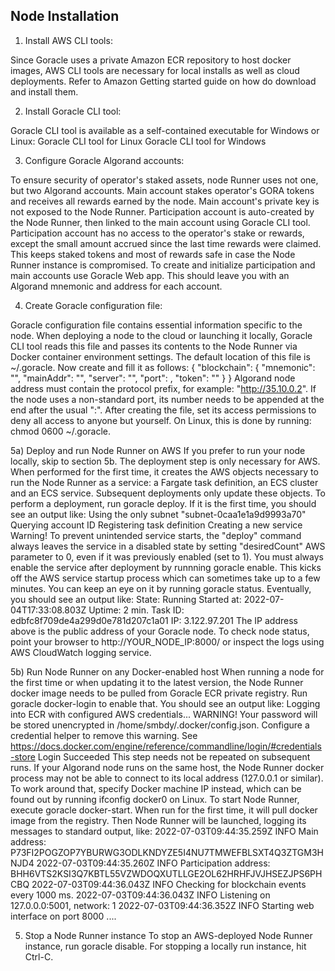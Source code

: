 ## Node Installation

1) Install AWS CLI tools:

Since Goracle uses a private Amazon ECR repository to host docker images, AWS CLI tools are necessary for local installs as well as cloud deployments. Refer to Amazon Getting started guide on how do download and install them.

2) Install Goracle CLI tool:
   
Goracle CLI tool is available as a self-contained executable for Windows or Linux:
Goracle CLI tool for Linux
Goracle CLI tool for Windows

3) Configure Goracle Algorand accounts:
   
To ensure security of operator's staked assets, node Runner uses not one, but two Algorand accounts. Main account stakes operator's GORA tokens and receives all rewards earned by the node. Main account's private key is not exposed to the Node Runner. Participation account is auto-created by the Node Runner, then linked to the main account using Goracle CLI tool. Participation account has no access to the operator's stake or rewards, except the small amount accrued since the last time rewards were claimed. This keeps staked tokens and most of rewards safe in case the Node Runner instance is compromised.
To create and initialize participation and main accounts use Goracle Web app. This should leave you with an Algorand mnemonic and address for each account.

4) Create Goracle configuration file:
   
Goracle configuration file contains essential information specific to the node. When deploying a node to the cloud or launching it locally, Goracle CLI tool reads this file and passes its contents to the Node Runner via Docker container environment settings. The default location of this file is ~/.goracle. Now create and fill it as follows:
{
  "blockchain": {
    "mnemonic": "<Algorand mnemonic for your participation account>",
    "mainAddr": "<Algorand address of your main account>",
    "server": "<your Algorand node address>",
    "port": <your Algorand node port>,
    "token": "<your Algorand node access token>"
  }
}
Algorand node address must contain the protocol prefix, for example: "http://35.10.0.2". If the node uses a non-standard port, its number needs to be appended at the end after the usual ":".
After creating the file, set its access permissions to deny all access to anyone but yourself. On Linux, this is done by running: chmod 0600 ~/.goracle.

5a) Deploy and run Node Runner on AWS
If you prefer to run your node locally, skip to section 5b.
The deployment step is only necessary for AWS. When performed for the first time, it creates the AWS objects necessary to run the Node Runner as a service: a Fargate task definition, an ECS cluster and an ECS service. Subsequent deployments only update these objects.
To perform a deployment, run goracle deploy. If it is the first time, you should see an output like:
Using the only subnet "subnet-0caa1e1a9d9993a70"
Querying account ID
Registering task definition
Creating a new service
Warning! To prevent unintended service starts, the "deploy" command always leaves the service in a disabled state by setting "desiredCount" AWS parameter to 0, even if it was previously enabled (set to 1).
You must always enable the service after deployment by runnning goracle enable. This kicks off the AWS service startup process which can sometimes take up to a few minutes. You can keep an eye on it by running goracle status. Eventually, you should see an output like:
State: Running
Started at: 2022-07-04T17:33:08.803Z
Uptime: 2 min.
Task ID: edbfc8f709de4a299d0e781d207c1a01
IP: 3.122.97.201
The IP address above is the public address of your Goracle node. To check node status, point your browser to http://YOUR_NODE_IP:8000/ or inspect the logs using AWS CloudWatch logging service.

5b) Run Node Runner on any Docker-enabled host
When running a node for the first time or when updating it to the latest version, the Node Runner docker image needs to be pulled from Goracle ECR private registry. Run goracle docker-login to enable that. You should see an output like:
Logging into ECR with configured AWS credentials...
WARNING! Your password will be stored unencrypted in /home/smbdy/.docker/config.json.
Configure a credential helper to remove this warning. See
https://docs.docker.com/engine/reference/commandline/login/#credentials-store
Login Succeeded
This step needs not be repeated on subsequent runs.
If your Algorand node runs on the same host, the Node Runner docker process may not be able to connect to its local address (127.0.0.1 or similar). To work around that, specify Docker machine IP instead, which can be found out by running ifconfig docker0 on Linux.
To start Node Runner, execute goracle docker-start. When run for the first time, it will pull docker image from the registry. Then Node Runner will be launched, logging its messages to standard output, like:
2022-07-03T09:44:35.259Z INFO  Main address: P73FI2POGZOP7YBURWG3ODLKNDYZE5I4NU7TMWEFBLSXT4Q3ZTGM3HNJD4
2022-07-03T09:44:35.260Z INFO  Participation address: BHH6VTS2KSI3Q7KBTL55VZWDOQXUTLLGE2OL62HRHFJVJHSEZJPS6PHCBQ
2022-07-03T09:44:36.043Z INFO  Checking for blockchain events every 1000 ms.
2022-07-03T09:44:36.043Z INFO  Listening on 127.0.0.0:5001, network: 1
2022-07-03T09:44:36.352Z INFO  Starting web interface on port 8000
....

5) Stop a Node Runner instance
To stop an AWS-deployed Node Runner instance, run goracle disable. For stopping a locally run instance, hit Ctrl-C.

